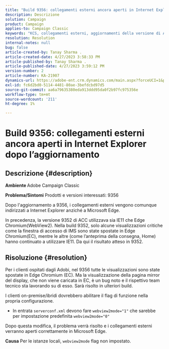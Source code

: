 ```yaml
---
title: "Build 9356: collegamenti esterni ancora aperti in Internet Explorer dopo l’aggiornamento"
description: Descrizione
solution: Campaign
product: Campaign
applies-to: Campaign Classic
keywords: "KCS, collegamenti esterni, aggiornamenti della versione di Adobe, build 9356, aggiornamenti della build di Adobe"
resolution: Resolution
internal-notes: null
bug: false
article-created-by: Tanay Sharma .
article-created-date: 4/27/2023 3:58:33 PM
article-published-by: Tanay Sharma .
article-published-date: 4/27/2023 3:59:12 PM
version-number: 2
article-number: KA-21907
dynamics-url: https://adobe-ent.crm.dynamics.com/main.aspx?forceUCI=1&pagetype=entityrecord&etn=knowledgearticle&id=d3937e56-14e5-ed11-a7c7-6045bd0061cb
exl-id: fc6d2bd0-5114-4481-80ae-3befdcbd97d5
source-git-commit: aa6a79635380eda913ddd95da0f2b97fc975356e
workflow-type: tm+mt
source-wordcount: '211'
ht-degree: 1%

---
```


# Build 9356: collegamenti esterni ancora aperti in Internet Explorer dopo l’aggiornamento

## Descrizione {#description}

<b>Ambiente </b>
Adobe Campaign Classic

<b>Problema/Sintomi</b>
Prodotti e versioni interessati: 9356

Dopo l&#39;aggiornamento a 9356, i collegamenti esterni vengono comunque indirizzati a Internet Explorer anziché a Microsoft Edge.

In precedenza, la versione 9352 di ACC utilizzava sia IE11 che Edge Chromium(WebView2). Nella build 9352, solo alcune visualizzazioni critiche come la finestra di accesso di IMS sono state spostate in Edge Chromium(EC), mentre le altre (come l’anteprima della consegna, Home) hanno continuato a utilizzare IE11. Da qui il risultato atteso in 9352.




## Risoluzione {#resolution}


Per i clienti ospitati dagli Adobi, nel 9356 tutte le visualizzazioni sono state spostate in Edge Chromium (EC). Ma la visualizzazione della pagina mirror del display, che non viene caricata in EC, è un bug noto e il rispettivo team tecnico sta lavorando su di esso. Sarà risolto in ulteriori build.

I clienti on-premise/ibridi dovrebbero abilitare il flag di funzione nella propria configurazione.

- In entrata `serverconf.xml` devono fare `webview2mode="1"` che sarebbe per impostazione predefinita `webview2mode="0"`


Dopo questa modifica, il problema verrà risolto e i collegamenti esterni verranno aperti correttamente in Microsoft Edge.

<b>Causa</b>
Per le istanze locali, `webview2mode` flag non impostato.
